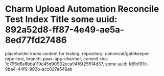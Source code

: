 # Charm Upload Automation Reconcile Test Index Title some uuid: 892a52d8-ff87-4e49-ae5a-8ed77fd27486
 placeholder index content for testing,  repository: canonical/gatekeeper-repo-test,  branch: paas-app-charmer,  commit sha: 1c796d6a8bba119e45d90902eca94f6f25514d37,  some uuid: fd9b197c-9ba4-44f0-993b-acc027e549ab

